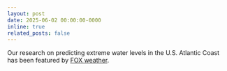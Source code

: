 ```yaml
---
layout: post
date: 2025-06-02 00:00:00-0000
inline: true
related_posts: false
---
```


Our research on predicting extreme water levels in the U.S. Atlantic Coast has been featured by <a href="https://www.foxweather.com/watch/fmc-e8s2rnwu786d32z9">FOX weather</a>.